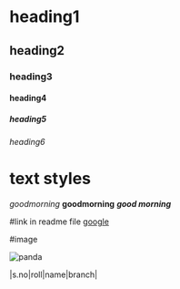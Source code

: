 # heading1
## heading2
### heading3
#### heading4
##### heading5
###### heading6

# text styles
*goodmorning*
**goodmorning**
***good morning***

#link in readme file
[google](www.google.com)

#image

![panda](https://images3.alphacoders.com/808/808239.png)

|s.no|roll|name|branch|

